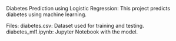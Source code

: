 Diabetes Prediction using Logistic Regression:
This project predicts diabetes using machine learning.

Files:
diabetes.csv: Dataset used for training and testing.
diabetes_ml1.ipynb: Jupyter Notebook with the model.

